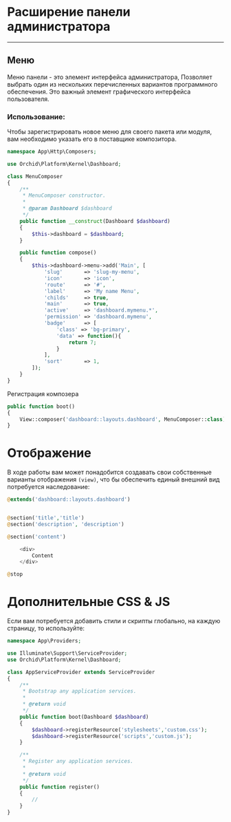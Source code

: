 # Расширение панели администратора
----------

## Меню

Меню панели - это элемент интерфейса администратора,
Позволяет выбрать один из нескольких перечисленных вариантов программного обеспечения.
Это важный элемент графического интерфейса пользователя.



### Использование:

Чтобы зарегистрировать новое меню для своего пакета или модуля, вам необходимо
указать его в поставщике композитора.
	
```php
namespace App\Http\Composers;

use Orchid\Platform\Kernel\Dashboard;

class MenuComposer
{
    /**
     * MenuComposer constructor.
     *
     * @param Dashboard $dashboard
     */
    public function __construct(Dashboard $dashboard)
    {
        $this->dashboard = $dashboard;
    }

    public function compose()
    {
        $this->dashboard->menu->add('Main', [
            'slug'       => 'slug-my-menu',
            'icon'       => 'icon',
            'route'      => '#',
            'label'      => 'My name Menu',
            'childs'     => true,
            'main'       => true,
            'active'     => 'dashboard.mymenu.*',
            'permission' => 'dashboard.mymenu',
            'badge'      => [
                'class' => 'bg-primary',
                'data' => function(){
                    return 7;
                }
            ],
            'sort'       => 1,
        ]);
    }
}
```

Регистрация композера
```php
public function boot()
{
    View::composer('dashboard::layouts.dashboard', MenuComposer::class);
}
```


# Отображение

В ходе работы вам может понадобится создавать свои собственные варианты отображения `(view)`,
что бы обеспечить единый внешний вид потребуется наследование:

```php
@extends('dashboard::layouts.dashboard')


@section('title','title')
@section('description', 'description')

@section('content')

    <div>
        Content
    </div>

@stop
```


# Дополнительные CSS & JS

Если вам потребуется добавить стили и скрипты глобально, на каждую страницу, то используйте:

```php
namespace App\Providers;

use Illuminate\Support\ServiceProvider;
use Orchid\Platform\Kernel\Dashboard;

class AppServiceProvider extends ServiceProvider
{
    /**
     * Bootstrap any application services.
     *
     * @return void
     */
    public function boot(Dashboard $dashboard)
    {
        $dashboard->registerResource('stylesheets','custom.css');
        $dashboard->registerResource('scripts','custom.js');
    }

    /**
     * Register any application services.
     *
     * @return void
     */
    public function register()
    {
        //
    }
}
```
